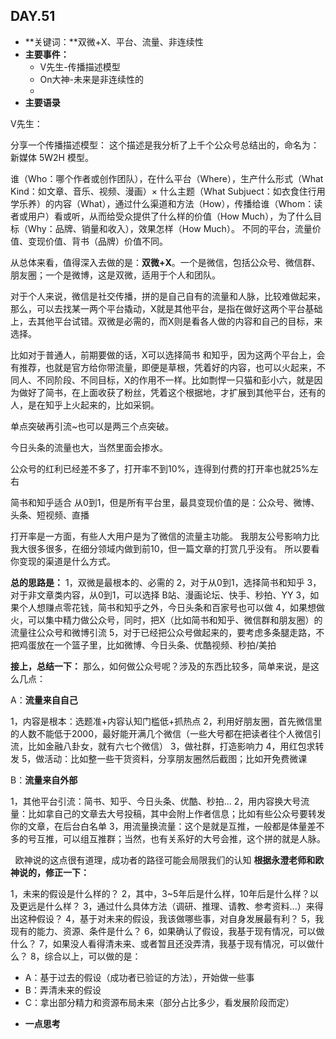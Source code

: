   ## DAY.51
+ **关键词：**双微+X、平台、流量、非连续性
+ **主要事件：**
    + V先生-传播描述模型
    + On大神-未来是非连续性的
    + 
+ **主要语录**

V先生：

分享一个传播描述模型：
这个描述是我分析了上千个公众号总结出的，命名为：新媒体 5W2H 模型。

谁（Who：哪个作者或创作团队），在什么平台（Where），生产什么形式（What Kind：如文章、音乐、视频、漫画）× 什么主题（What Subjuect：如衣食住行用学乐养）的内容（What），通过什么渠道和方法（How），传播给谁（Whom：读者或用户）看或听，从而给受众提供了什么样的价值（How Much），为了什么目标（Why：品牌、销量和收入），效果怎样（How Much）。
不同的平台，流量价值、变现价值、背书（品牌）价值不同。

从总体来看，值得深入去做的是：**双微+X**。一个是微信，包括公众号、微信群、朋友圈；一个是微博，这是双微，适用于个人和团队。

对于个人来说，微信是社交传播，拼的是自己自有的流量和人脉，比较难做起来，那么，可以去找某一两个平台撬动，X就是其他平台，是指在做好这两个平台基础上，去其他平台试错。双微是必需的，而X则是看各人做的内容和自己的目标，来选择。

比如对于普通人，前期要做的话，X可以选择简书 和知乎，因为这两个平台上，会有推荐，也就是官方给你带流量，即便是草根，凭着好的内容，也可以火起来，不同人、不同阶段、不同目标，X的作用不一样。比如剽悍一只猫和彭小六，就是因为做好了简书，在上面收获了粉丝，凭着这个根据地，才扩展到其他平台，还有的人，是在知乎上火起来的，比如采铜。

单点突破再引流~也可以是两三个点突破。

今日头条的流量也大，当然里面会掺水。

公众号的红利已经差不多了，打开率不到10%，连得到付费的打开率也就25%左右

简书和知乎适合 从0到1，但是所有平台里，最具变现价值的是：公众号、微博、头条、短视频、直播

打开率是一方面，有些人大用户是为了微信的流量主功能。
我朋友公号影响力比我大很多很多，在细分领域内做到前10，但一篇文章的打赏几乎没有。
所以要看你变现的渠道是什么方式。

**总的思路是：**
1，双微是最根本的、必需的
2，对于从0到1，选择简书和知乎
3，对于非文章类内容，从0到1，可以选择 B站、漫画论坛、快手、秒拍、YY
3，如果个人想赚点零花钱，简书和知乎之外，今日头条和百家号也可以做
4，如果想做火，可以集中精力做公众号，同时，把X（比如简书和知乎、微信群和朋友圈）的流量往公众号和微博引流
5，对于已经把公众号做起来的，要考虑多条腿走路，不把鸡蛋放在一个篮子里，比如微博、今日头条、优酷视频、秒拍/美拍


**接上，总结一下：**
那么，如何做公众号呢？涉及的东西比较多，简单来说，是这么几点：

A：**流量来自自己**

1，内容是根本：选题准+内容认知门槛低+抓热点
2，利用好朋友圈，首先微信里的人数不能低于2000，最好能开满几个微信（一些大号都在把读者往个人微信引流，比如金融八卦女，就有六七个微信）
3，做社群，打造影响力
4，用红包求转发
5，做活动：比如整一些干货资料，分享朋友圈然后截图；比如开免费微课

B：**流量来自外部**

1，其他平台引流：简书、知乎、今日头条、优酷、秒拍...
2，用内容换大号流量：比如拿自己的文章去大号投稿，其中会附上作者信息；比如有些公众号要转发你的文章，在后台白名单
3，用流量换流量：这个是就是互推，一般都是体量差不多的号互推，可以组互推群；当然，也有关系好的大号会推，这个拼的就是人脉。


  欧神说的这点很有道理，成功者的路径可能会局限我们的认知
**根据永澄老师和欧神说的，修正一下：**

1，未来的假设是什么样的？
2，其中，3~5年后是什么样，10年后是什么样？以及更远是什么样？
3，通过什么具体方法（调研、推理、请教、参考资料...）来得出这种假设？
4，基于对未来的假设，我该做哪些事，对自身发展最有利？
5，我现有的能力、资源、条件是什么？
6，如果确认了假设，我基于现有情况，可以做什么？
7，如果没人看得清未来、或者暂且还没弄清，我基于现有情况，可以做什么？
8，综合以上，可以做的是：
- A：基于过去的假设（成功者已验证的方法），开始做一些事
- B：弄清未来的假设
- C：拿出部分精力和资源布局未来（部分占比多少，看发展阶段而定）



+ **一点思考**

